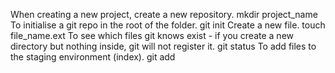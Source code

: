 When creating a new project, create a new repository.
    mkdir project_name
To initialise a git repo in the root of the folder.
    git init
Create a new file.
    touch file_name.ext
To see which files git knows exist - if you create a new directory but nothing inside, git will not register it. 
    git status
To add files to the staging environment (index).
    git add <filename>